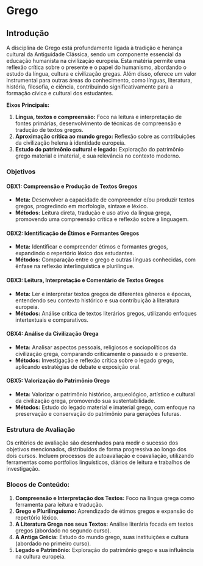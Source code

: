 # Grego

## Introdução

A disciplina de Grego está profundamente ligada à tradição e herança cultural da Antiguidade Clássica, sendo um componente essencial da educação humanista na civilização europeia. Esta matéria permite uma reflexão crítica sobre o presente e o papel do humanismo, abordando o estudo da língua, cultura e civilização gregas. Além disso, oferece um valor instrumental para outras áreas do conhecimento, como línguas, literatura, história, filosofia, e ciência, contribuindo significativamente para a formação cívica e cultural dos estudantes.

**Eixos Principais:**

1. **Língua, textos e compreensão:** Foco na leitura e interpretação de fontes primárias, desenvolvimento de técnicas de compreensão e tradução de textos gregos.
2. **Aproximação crítica ao mundo grego:** Reflexão sobre as contribuições da civilização helena à identidade europeia.
3. **Estudo do patrimônio cultural e legado:** Exploração do patrimônio grego material e imaterial, e sua relevância no contexto moderno.

### Objetivos

#### OBX1: Compreensão e Produção de Textos Gregos

- **Meta:** Desenvolver a capacidade de compreender e/ou produzir textos gregos, progredindo em morfologia, sintaxe e léxico.
- **Métodos:** Leitura direta, tradução e uso ativo da língua grega, promovendo uma compreensão crítica e reflexão sobre a linguagem.

#### OBX2: Identificação de Étimos e Formantes Gregos

- **Meta:** Identificar e compreender étimos e formantes gregos, expandindo o repertório léxico dos estudantes.
- **Métodos:** Comparação entre o grego e outras línguas conhecidas, com ênfase na reflexão interlinguística e plurilingue.

#### OBX3: Leitura, Interpretação e Comentário de Textos Gregos

- **Meta:** Ler e interpretar textos gregos de diferentes gêneros e épocas, entendendo seu contexto histórico e sua contribuição à literatura europeia.
- **Métodos:** Análise crítica de textos literários gregos, utilizando enfoques intertextuais e comparativos.

#### OBX4: Análise da Civilização Grega

- **Meta:** Analisar aspectos pessoais, religiosos e sociopolíticos da civilização grega, comparando criticamente o passado e o presente.
- **Métodos:** Investigação e reflexão crítica sobre o legado grego, aplicando estratégias de debate e exposição oral.

#### OBX5: Valorização do Patrimônio Grego

- **Meta:** Valorizar o patrimônio histórico, arqueológico, artístico e cultural da civilização grega, promovendo sua sustentabilidade.
- **Métodos:** Estudo do legado material e imaterial grego, com enfoque na preservação e conservação do patrimônio para gerações futuras.

### Estrutura de Avaliação

Os critérios de avaliação são desenhados para medir o sucesso dos objetivos mencionados, distribuídos de forma progressiva ao longo dos dois cursos. Incluem processos de autoavaliação e coavaliação, utilizando ferramentas como portfolios linguísticos, diários de leitura e trabalhos de investigação.

### **Blocos de Conteúdo:**

1. **Compreensão e Interpretação dos Textos:** Foco na língua grega como ferramenta para leitura e tradução.
2. **Grego e Plurilinguismo:** Aprendizado de étimos gregos e expansão do repertório léxico.
3. **A Literatura Grega nos seus Textos:** Análise literária focada em textos gregos (abordado no segundo curso).
4. **A Antiga Grécia:** Estudo do mundo grego, suas instituições e cultura (abordado no primeiro curso).
5. **Legado e Patrimônio:** Exploração do patrimônio grego e sua influência na cultura europeia.
